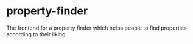 # property-finder
The frontend for a property finder which helps people to find properties according to their liking.
